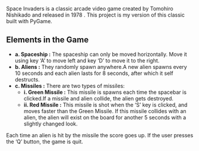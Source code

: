 Space Invaders is a classic arcade video game created by Tomohiro Nishikado and released in
1978 .
This project is my version of this classic built with PyGame.

## Elements in the Game
* **a. Spaceship :** The spaceship can only be moved horizontally. Move it using key ‘A’ to move left and key ‘D’ to move it to the right.
* **b. Aliens :** They randomly spawn anywhere.A new alien spawns every 10 seconds and each alien lasts for 8 seconds, after which it self destructs.
* **c. Missiles :** There are two types of missiles:
	* **i. Green Missile :** This missile is spawns each time the spacebar is clicked.If a missile and alien collide, the alien gets  destroyed.
	* **ii. Red Missile :** This missile is shot when the ‘S’ key is clicked, and moves faster than the Green Missile. If this     	missile collides with an alien, the alien will exist on the board for another 5 seconds with a slightly changed look.

Each time an alien is hit by the missile the score goes up.
If the user presses the ‘Q’ button, the game is quit.
